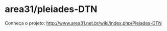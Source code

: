 area31/pleiades-DTN
=======
Conheça o projeto:
http://www.area31.net.br/wiki/index.php/Pleiades-DTN

